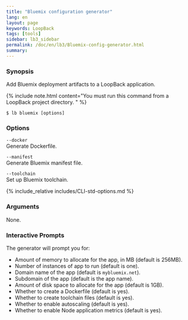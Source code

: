 ```yaml
---
title: "Bluemix configuration generator"
lang: en
layout: page
keywords: LoopBack
tags: [tools]
sidebar: lb3_sidebar
permalink: /doc/en/lb3/Bluemix-config-generator.html
summary:
---
```


### Synopsis

Add Bluemix deployment artifacts to a LoopBack application.

{% include note.html content="You must run this command from a LoopBack project directory.
" %}

```
$ lb bluemix [options]
```

### Options

`--docker`        
Generate Dockerfile.

`--manifest`      
Generate Bluemix manifest file.

`--toolchain`     
Set up Bluemix toolchain.

{% include_relative includes/CLI-std-options.md %}

### Arguments

None.

### Interactive Prompts

The generator will prompt you for:

- Amount of memory to allocate for the app, in MB (default is 256MB).
- Number of instances of app to run (default is one).
- Domain name of the app (default is `mybluemix.net`).
- Subdomain of the app (default is the app name).
- Amount of disk space to allocate for the app (default is 1GB).
- Whether to create a Dockerfile (default is yes).
- Whether to create toolchain files (default is yes).
- Whether to enable autoscaling (default is yes).
- Whether to enable Node application metrics (default is yes).

